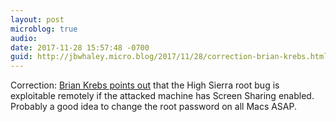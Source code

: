 ```yaml
---
layout: post
microblog: true
audio: 
date: 2017-11-28 15:57:48 -0700
guid: http://jbwhaley.micro.blog/2017/11/28/correction-brian-krebs.html
---
```

Correction: [Brian Krebs points out](https://krebsonsecurity.com/2017/11/macos-high-sierra-users-change-root-password-now/) that the High Sierra root bug is exploitable remotely if the attacked machine has Screen Sharing enabled. Probably a good idea to change the root password on all Macs ASAP.
